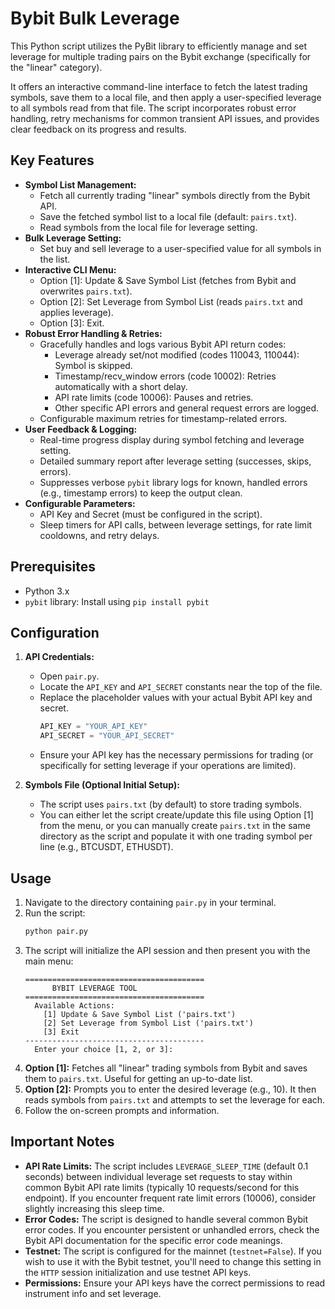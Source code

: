# Bybit Bulk Leverage

This Python script utilizes the PyBit library to efficiently manage and set leverage for multiple trading pairs on the Bybit exchange (specifically for the "linear" category).

It offers an interactive command-line interface to fetch the latest trading symbols, save them to a local file, and then apply a user-specified leverage to all symbols read from that file. The script incorporates robust error handling, retry mechanisms for common transient API issues, and provides clear feedback on its progress and results.

## Key Features

*   **Symbol List Management:**
    *   Fetch all currently trading "linear" symbols directly from the Bybit API.
    *   Save the fetched symbol list to a local file (default: `pairs.txt`).
    *   Read symbols from the local file for leverage setting.
*   **Bulk Leverage Setting:**
    *   Set buy and sell leverage to a user-specified value for all symbols in the list.
*   **Interactive CLI Menu:**
    *   Option [1]: Update & Save Symbol List (fetches from Bybit and overwrites `pairs.txt`).
    *   Option [2]: Set Leverage from Symbol List (reads `pairs.txt` and applies leverage).
    *   Option [3]: Exit.
*   **Robust Error Handling & Retries:**
    *   Gracefully handles and logs various Bybit API return codes:
        *   Leverage already set/not modified (codes 110043, 110044): Symbol is skipped.
        *   Timestamp/recv_window errors (code 10002): Retries automatically with a short delay.
        *   API rate limits (code 10006): Pauses and retries.
        *   Other specific API errors and general request errors are logged.
    *   Configurable maximum retries for timestamp-related errors.
*   **User Feedback & Logging:**
    *   Real-time progress display during symbol fetching and leverage setting.
    *   Detailed summary report after leverage setting (successes, skips, errors).
    *   Suppresses verbose `pybit` library logs for known, handled errors (e.g., timestamp errors) to keep the output clean.
*   **Configurable Parameters:**
    *   API Key and Secret (must be configured in the script).
    *   Sleep timers for API calls, between leverage settings, for rate limit cooldowns, and retry delays.

## Prerequisites

*   Python 3.x
*   `pybit` library: Install using `pip install pybit`

## Configuration

1.  **API Credentials:**
    *   Open `pair.py`.
    *   Locate the `API_KEY` and `API_SECRET` constants near the top of the file.
    *   Replace the placeholder values with your actual Bybit API key and secret.
        ```python
        API_KEY = "YOUR_API_KEY"
        API_SECRET = "YOUR_API_SECRET"
        ```
    *   Ensure your API key has the necessary permissions for trading (or specifically for setting leverage if your operations are limited).

2.  **Symbols File (Optional Initial Setup):**
    *   The script uses `pairs.txt` (by default) to store trading symbols.
    *   You can either let the script create/update this file using Option [1] from the menu, or you can manually create `pairs.txt` in the same directory as the script and populate it with one trading symbol per line (e.g., BTCUSDT, ETHUSDT).

## Usage

1.  Navigate to the directory containing `pair.py` in your terminal.
2.  Run the script:
    ```bash
    python pair.py
    ```
3.  The script will initialize the API session and then present you with the main menu:
    ```
    ========================================
          BYBIT LEVERAGE TOOL
    ========================================
      Available Actions:
        [1] Update & Save Symbol List ('pairs.txt')
        [2] Set Leverage from Symbol List ('pairs.txt')
        [3] Exit
    ----------------------------------------
      Enter your choice [1, 2, or 3]:
    ```
4.  **Option [1]:** Fetches all "linear" trading symbols from Bybit and saves them to `pairs.txt`. Useful for getting an up-to-date list.
5.  **Option [2]:** Prompts you to enter the desired leverage (e.g., 10). It then reads symbols from `pairs.txt` and attempts to set the leverage for each.
6.  Follow the on-screen prompts and information.

## Important Notes

*   **API Rate Limits:** The script includes `LEVERAGE_SLEEP_TIME` (default 0.1 seconds) between individual leverage set requests to stay within common Bybit API rate limits (typically 10 requests/second for this endpoint). If you encounter frequent rate limit errors (10006), consider slightly increasing this sleep time.
*   **Error Codes:** The script is designed to handle several common Bybit error codes. If you encounter persistent or unhandled errors, check the Bybit API documentation for the specific error code meanings.
*   **Testnet:** The script is configured for the mainnet (`testnet=False`). If you wish to use it with the Bybit testnet, you'll need to change this setting in the `HTTP` session initialization and use testnet API keys.
*   **Permissions:** Ensure your API keys have the correct permissions to read instrument info and set leverage.

